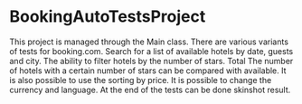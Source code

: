 # BookingAutoTestsProject
This project is managed through the Main class. 
There are various variants of tests for booking.com.
Search for a list of available hotels by date, guests and city. The ability to filter hotels by the number of stars. Total The number of hotels with a certain number of stars can be compared with available. It is also possible to use the sorting by price. It is possible to change the currency and language. At the end of the tests can be done skinshot result.
